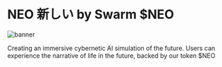 # NEO 新しい by Swarm $NEO

![banner](https://github.com/user-attachments/assets/d5ce358f-d7c8-4d66-8168-435f4795b08e)

Creating an immersive cybernetic AI simulation of the future. Users can experience  the narrative of life in the future, backed by our token $NEO
